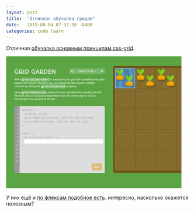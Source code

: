 ```yaml
---
layout: post
title:  "Отличная обучалка гридам"
date:   2019-08-04 07:37:38 -0400
categories: code learn
---
```

Отличная [обучалка основным принципам css-grid](https://hourofcode.com/cssgrid).

![](https://github.com/deadem/deadem.github.io/raw/master/images/codepip_grid.jpg)

У них ещё и [по флексам подобное есть](https://hourofcode.com/flexfrog). интересно, насколько окажется полезным?
